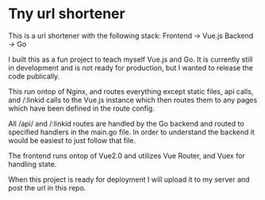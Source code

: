 # Tny url shortener

This is a url shortener with the following stack:
        Frontend -> Vue.js
        Backend -> Go

I built this as a fun project to teach myself Vue.js and Go. It is currently still
in development and is not ready for production, but I wanted to release the code
publically.

This run ontop of Nginx, and routes everything except static files, api calls, and /:linkid
calls to the Vue.js instance which then routes them to any pages which have been defined
in the route config.

All /api/ and /:linkid routes are handled by the Go backend and routed to specified
handlers in the main.go file. In order to understand the backend it would be easiest
to just follow that file.

The frontend runs ontop of Vue2.0 and utilizes Vue Router, and Vuex for handling state.

When this project is ready for deployment I will upload it to my server and post
the url in this repo.